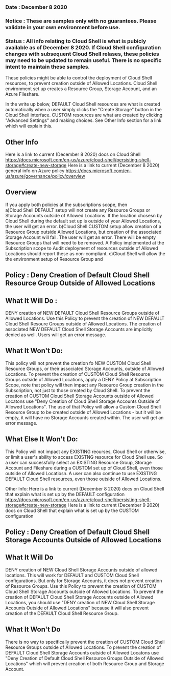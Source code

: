 ### Date : December 8 2020 ###
### Notice : These are samples only with no guarantees. Please validate in your own environment before use. ###
### Status : All info relating to Cloud Shell is what is pubicly available as of December 8 2020. If Cloud Shell configuration changes with subsequent Cloud Shell relases, these policies may need to be updated to remain useful. There is no specific intent to maintain these samples. ###

These policies might be able to control the deployment of Cloud Shell resources, to prevent creation outside of Allowed Locations. 
Cloud Shell environment set up creates a Resource Group, Storage Account, and an Azure Fileshare. 

In the write up below, DEFAULT Cloud Shell resources are what is created automatically when a user simply clicks the "Create Storage" button in the Cloud Shell interface. CUSTOM resources are what are created by clicking "Advanced Settings" and making choices. See Other Info section for a link which will explain this.

Other Info
-----------
Here is a link to current (December 8 2020) docs on Cloud Shell  https://docs.microsoft.com/en-us/azure/cloud-shell/persisting-shell-storage#create-new-storage 
Here is a link to current (December 8 2020) general info on Azure policy https://docs.microsoft.com/en-us/azure/governance/policy/overview

Overview
---------
If you apply both policies at the subscriptions scope, then   
a)Cloud Shell DEFAULT setup will not create any  Resource Groups or Storage Accounts outside of Allowed Locations. If the location chosesn by Cloud Shell during the default set up is outside of your Allowed Locations, the user will get an error.
b)Cloud Shell CUSTOM setup allow creation of a Resource Group outside Allowed Locations, but creation of the associated Storage Account will fail. The user will get an error. There will be empty Resource Groups that will need to be removed. A Policy implemented at the Subscription scope to Audit deployment of resources outside of Allowed Locations should report these as non-compliant.
c)Cloud Shell will allow the the environment setup of Resource Group and 


Policy : Deny Creation of Default Cloud Shell Resource Group Outside of Allowed Locations
------------------------------------------------------------------------------------------

What It Will Do :
----------------
DENY creation of NEW DEFAULT Cloud Shell Resource Groups outside of Allowed Locations. 
Use this Policy to prevent the creation of NEW DEFAULT Cloud Shell Resoure Groups outside of Allowed Locations. 
The creation of associated NEW DEFAULT Cloud Shell Storage Accounts are implicitly denied as well.
Users will get an error message.

What It Won't Do:
-----------------
This policy will not prevent the creation fo NEW CUSTOM Cloud Shell Resource Groups, or their associated Storage Accounts, outside of Allowed Locations. 
To prevent the creation of CUSTOM Cloud Shell Resource Groups outside of Allowed Locations, apply a DENY Policy at Subscription Scope, note that policy will then impact any Resource Group creation in the Subscription, not just to those created by Cloud Shell.
To prevent the creation of CUSTOM Cloud Shell Storage Accounts outside of Allowed Locatons use "Deny Creation of  Cloud Shell Storage Accounts Outside of Allowed Locations". The use of that Policy will allow a Custom Cloud Shell Resource Group to be created outside of Allowed Locations - but it will be empty, it will have no Storage Accounts created within. The user will get an error message.

What Else It Won't Do:
----------------------
This Policy will not impact any EXISTING reourses, Cloud Shell or otherwise,  or limit a user's ability to access EXISTNG resource for Cloud Shell use.
So a user can successfully select an EXISTING Resource Group, Storage Account and Fileshare during a CUSTOM set up of Cloud Shell, even those outside of Allowed Locatiosn. A user can also continue to use EXISTING DEFAULT Cloud Shell resources, even those outside of Allowed Locations.


Other Info:
Here is a link to current (December 8 2020) docs on Cloud Shell that explain what is set up by the DEFAULT configuration https://docs.microsoft.com/en-us/azure/cloud-shell/persisting-shell-storage#create-new-storage 
Here is a link to current (December 9 2020) docs on Cloud Shell that explain what is set up by the CUSTOM configuration 

Policy : Deny Creation of Default Cloud Shell Storage Accounts Outside of Allowed Locations
-------------------------------------------------------------------------------------------

What It Will Do
---------------
DENY creation of NEW Cloud Shell Storage Accounts  outside of allowed locations. This will work for DEFAULT and CUSTOM Cloud Shell configurations. But only for Storage Accounts, it does not prevent creation of Resource Groups.
Use this Policy to prevent the creation of CUSTOM Cloud Shell Storage Accounts  outside of Allowed Locations. 
To prevent the creation of DEFAULT Cloud Shell Storage Accounts outside of Allowed Locations, you should use "DENY creation of NEW Cloud Shell Storage Accounts Outside of Allowed Locations" because it will also prevent creation of the DEFAULT Cloud Shell Resource Group.

What It Won't Do
-----------------
There is no way to specifically prevent the creation of CUSTOM Cloud Shell Resource Groups outside of Allowed Locations. 
To prevent the creation of DEFAULT Cloud Shell Storage Accounts outside of Allowed Locatons use "Deny Creation of Default Cloud Shell  Resource Groups  Outside of Allowed Locations" which will prevent creation of both Resource Group and Storage Account.

